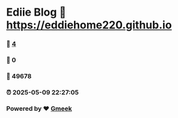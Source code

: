 # Ediie Blog :link: https://eddiehome220.github.io 
### :page_facing_up: [4](https://eddiehome220.github.io/tag.html) 
### :speech_balloon: 0 
### :hibiscus: 49678 
### :alarm_clock: 2025-05-09 22:27:05 
### Powered by :heart: [Gmeek](https://github.com/Meekdai/Gmeek)

